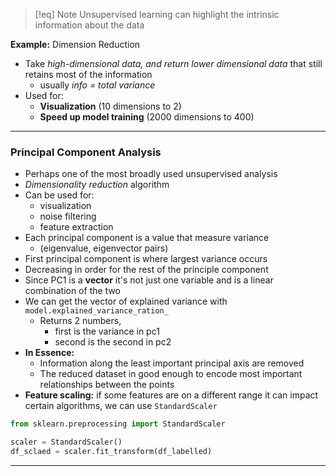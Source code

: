 >[!eq] Note
> 	 Unsupervised learning can highlight the intrinsic information about the data

**Example:** Dimension Reduction
- Take *high-dimensional data, and return lower dimensional data* that still retains most of the information
	- usually *info = total variance*
- Used for:
	- **Visualization** (10 dimensions to 2)
	- **Speed up model training** (2000 dimensions to 400)
___
### Principal Component Analysis
- Perhaps one of the most broadly used unsupervised analysis
- *Dimensionality reduction* algorithm
- Can be used for:
	- visualization
	- noise filtering
	- feature extraction
- Each principal component is a value that measure variance
	- (eigenvalue, eigenvector pairs)
- First principal component is where largest variance occurs
- Decreasing in order for the rest of the principle component
- Since PC1 is a **vector** it's not just one variable and is a linear combination of the two
- We can get the vector of explained variance with `model.explained_variance_ration_`
	- Returns 2 numbers,
		- first is the variance in pc1
		- second is the second in pc2
- **In Essence:**
	- Information along the least important principal axis are removed
	- The reduced dataset in good enough to encode most important relationships between the points
- **Feature scaling:** if some features are on a different range it can impact certain algorithms, we can use `StandardScaler`
```python
from sklearn.preprocessing import StandardScaler

scaler = StandardScaler()
df_sclaed = scaler.fit_transform(df_labelled)
```


****